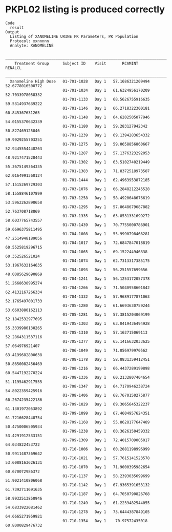 # PKPL02 listing is produced correctly

    Code
      result
    Output
      Listing of XANOMELINE URINE PK Parameters, PK Population
      Protocol: xxnnnnn
      Analyte: XANOMELINE
      
      ————————————————————————————————————————————————————————————————————————————————
        Treatment Group      Subject ID    Visit       RCAMINT            RENALCL     
      ————————————————————————————————————————————————————————————————————————————————
      Xanomeline High Dose   01-701-1028   Day 1   57.1686321209494   52.6778016500772
                             01-701-1034   Day 1   61.6324956170209   52.7033978058332
                             01-701-1133   Day 1   68.5626755916635   59.5314937639222
                             01-701-1146   Day 1   66.2718322300181   60.845367631265 
                             01-701-1148   Day 1   64.6202505077946   54.0155370632339
                             01-701-1180   Day 1   59.283127942342    50.827469125046 
                             01-701-1239   Day 1   69.1394283654332   59.9929255703251
                             01-701-1275   Day 1   59.0658856860667   52.9445554448263
                             01-701-1287   Day 1   57.1376323292053   48.9217471528443
                             01-701-1302   Day 1   63.5102740219449   55.3675149364335
                             01-701-1383   Day 1   71.8372518973587   62.0164991360124
                             01-701-1444   Day 1   62.4963953872185   57.1515269729303
                             01-703-1076   Day 1   66.2848212245528   58.1558846107899
                             01-703-1258   Day 1   58.4920648676619   53.5962262898658
                             01-703-1295   Day 1   57.8648679687882   52.763708718869 
                             01-703-1335   Day 1   63.8531331699272   58.6037765743557
                             01-703-1439   Day 1   70.7755000786901   59.6696375811495
                             01-704-1008   Day 1   55.9990798466281   47.2514948189056
                             01-704-1017   Day 1   72.6847847018819   60.5525819296715
                             01-704-1065   Day 1   69.152244946338    60.352526521024 
                             01-704-1074   Day 1   62.7313317385175   53.1967632164635
                             01-704-1093   Day 1   56.251557699656    48.0085629690869
                             01-704-1241   Day 1   56.1253172057378   51.2668638995274
                             01-704-1266   Day 1   71.5040958601842   62.4132167266334
                             01-704-1332   Day 1   57.9689177871063   52.1765497001733
                             01-705-1280   Day 1   61.6693630759244   53.6603880162113
                             01-705-1281   Day 1   57.3815204069199   52.1842532977695
                             01-705-1303   Day 1   63.0419436494928   55.3339980130265
                             01-705-1310   Day 1   57.162715069113    52.2864311537116
                             01-705-1377   Day 1   65.1416632033625   57.064976921407 
                             01-706-1049   Day 1   71.056979970562    63.4199682800638
                             01-708-1178   Day 1   58.8831359412451   50.8650082456469
                             01-708-1216   Day 1   66.4437289199898   60.5447192270224
                             01-708-1336   Day 1   60.2132807404654   51.1195462917555
                             01-708-1347   Day 1   64.7170946238724   54.8022359425916
                             01-708-1406   Day 1   68.7670150275877   60.2674235422186
                             01-709-1029   Day 1   69.3065645322237   61.1301972053892
                             01-709-1099   Day 1   67.4604957624351   61.7216628440754
                             01-709-1168   Day 1   55.8628177647489   50.4750006505934
                             01-709-1238   Day 1   60.3626150459332   53.4291912533151
                             01-709-1309   Day 1   72.4015709005017   64.034822453722 
                             01-710-1006   Day 1   60.2081198996999   50.9911487369642
                             01-710-1021   Day 1   57.7615141523578   53.6088163626131
                             01-710-1070   Day 1   71.9000395982654   60.670072986372 
                             01-710-1137   Day 1   58.2393035699699   51.9021410806068
                             01-710-1142   Day 1   67.9365391653132   61.7392711691635
                             01-710-1187   Day 1   64.7050790826768   58.9932513850946
                             01-710-1249   Day 1   61.2239482544055   54.6833922081462
                             01-710-1278   Day 1   73.6444387849105   64.6665271959921
                             01-710-1354   Day 1    70.97572435018    60.8000829476732


